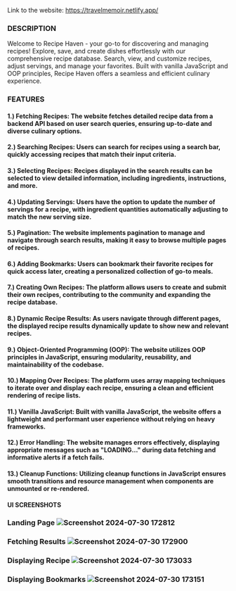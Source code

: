 Link to the website: https://travelmemoir.netlify.app/

### DESCRIPTION
Welcome to Recipe Haven - your go-to for discovering and managing recipes! Explore, save, and create dishes effortlessly with our comprehensive recipe database. Search, view, and customize recipes, adjust servings, and manage your favorites. Built with vanilla JavaScript and OOP principles, Recipe Haven offers a seamless and efficient culinary experience.

### FEATURES
#### 1.) Fetching Recipes: The website fetches detailed recipe data from a backend API based on user search queries, ensuring up-to-date and diverse culinary options.

#### 2.) Searching Recipes: Users can search for recipes using a search bar, quickly accessing recipes that match their input criteria.

#### 3.) Selecting Recipes: Recipes displayed in the search results can be selected to view detailed information, including ingredients, instructions, and more.

#### 4.) Updating Servings: Users have the option to update the number of servings for a recipe, with ingredient quantities automatically adjusting to match the new serving size.

#### 5.) Pagination: The website implements pagination to manage and navigate through search results, making it easy to browse multiple pages of recipes.

#### 6.) Adding Bookmarks: Users can bookmark their favorite recipes for quick access later, creating a personalized collection of go-to meals.

#### 7.) Creating Own Recipes: The platform allows users to create and submit their own recipes, contributing to the community and expanding the recipe database.

#### 8.) Dynamic Recipe Results: As users navigate through different pages, the displayed recipe results dynamically update to show new and relevant recipes.

#### 9.) Object-Oriented Programming (OOP): The website utilizes OOP principles in JavaScript, ensuring modularity, reusability, and maintainability of the codebase.

#### 10.) Mapping Over Recipes: The platform uses array mapping techniques to iterate over and display each recipe, ensuring a clean and efficient rendering of recipe lists.

#### 11.) Vanilla JavaScript: Built with vanilla JavaScript, the website offers a lightweight and performant user experience without relying on heavy frameworks.

#### 12.) Error Handling: The website manages errors effectively, displaying appropriate messages such as "LOADING..." during data fetching and informative alerts if a fetch fails.

#### 13.) Cleanup Functions: Utilizing cleanup functions in JavaScript ensures smooth transitions and resource management when components are unmounted or re-rendered.

#### UI SCREENSHOTS

### Landing Page ![Screenshot 2024-07-30 172812](https://github.com/user-attachments/assets/d4a1bc18-8d12-4413-9661-9e6b5de590f2)

### Fetching Results ![Screenshot 2024-07-30 172900](https://github.com/user-attachments/assets/3a61c6f6-cb1c-485c-9dd5-29379ce875fa)

### Displaying Recipe ![Screenshot 2024-07-30 173033](https://github.com/user-attachments/assets/d2eebbdc-733c-4376-ba3b-5b065be86dad)

### Displaying Bookmarks ![Screenshot 2024-07-30 173151](https://github.com/user-attachments/assets/c755923a-4f7f-41bf-abe5-25f92751b457)


